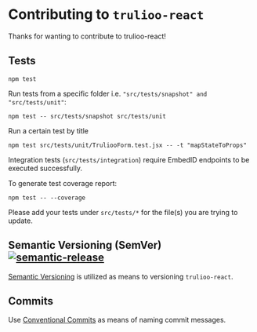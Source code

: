 # Contributing to `trulioo-react`

Thanks for wanting to contribute to trulioo-react!

## Tests

`npm test`

Run tests from a specific folder i.e. `"src/tests/snapshot" and "src/tests/unit"`:

`npm test -- src/tests/snapshot src/tests/unit`

Run a certain test by title

`npm test src/tests/unit/TruliooForm.test.jsx -- -t "mapStateToProps"`

Integration tests (`src/tests/integration`) require EmbedID endpoints to be executed successfully.

To generate test coverage report:

`npm test -- --coverage`

Please add your tests under `src/tests/*` for the file(s) you are trying to update.

## Semantic Versioning (SemVer) [![semantic-release](https://img.shields.io/badge/%20%20%F0%9F%93%A6%F0%9F%9A%80-semantic--release-e10079.svg)](https://semver.org/)

[Semantic Versioning](https://semver.org/) is utilized as means to versioning `trulioo-react`.

## Commits

Use [Conventional Commits](https://www.conventionalcommits.org/en/v1.0.0/) as means of naming commit messages.
